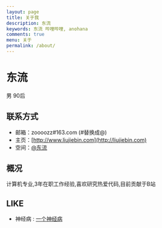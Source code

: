 ```yaml
---
layout: page
title: 关于我
description: 东流
keywords: 东流 哔哩哔哩, anohana
comments: true
menu: 关于
permalink: /about/
---
```


东流
===
男 90后

## 联系方式

- 邮箱：zoooozz#163.com (#替换成@)
- 主页：[http://www.liujiebin.com](http://liujiebin.com)
- 空间：[@东流](http://space.bilibili.com/8746433/#!/)

## 概况

计算机专业,3年在职工作经验,喜欢研究热爱代码,目前贡献于B站


## LIKE

* 神经病 :  [一个神经病](http://www.xiangfeifei.com/)



